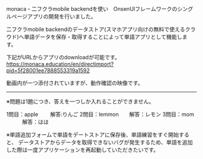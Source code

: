 monaca・二フクラmobile backendを使い　OnsenUIフレームワークのシングルページアプリの開発を行いました。

二フクラmobile backendのデータストア(スマホアプリ向けの無料で使えるクラウド)へ単語データを保存・取得することによって単語アプリとして機能します。

下記がURLからアプリのdownloadが可能です。
https://monaca.education/en/directimport?pid=5f28001ee7888553319a1592

動画内が一つ添付されていますが、動作確認の映像です。
___
※問題は1題につき、答えを一つしか入れることができません。

1問目：apple　 　解答:りんご
2問目：lemmon　　解答：レモン
3問目：mom 　　　解答：はは


※単語追加フォームで単語をデートストアに保存後、単語練習をすぐ開始すると、
 データストアからデータを取得できないバグが発生するため、単語を追加した際は一度アプリケーションを再起動していただきたいです。
